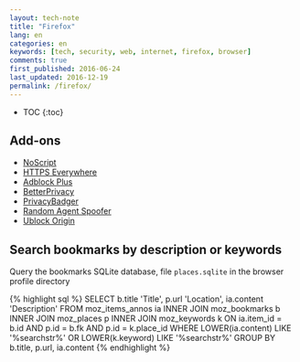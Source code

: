 ```yaml
---
layout: tech-note
title: "Firefox"
lang: en
categories: en
keywords: [tech, security, web, internet, firefox, browser]
comments: true
first_published: 2016-06-24
last_updated: 2016-12-19
permalink: /firefox/
---
```


* TOC
{:toc}

## Add-ons

- [NoScript](https://noscript.net/)
- [HTTPS Everywhere](https://www.eff.org/https-everywhere)
- [Adblock Plus](https://adblockplus.org/en/)
- [BetterPrivacy](https://addons.mozilla.org/en-US/firefox/addon/betterprivacy/)
- [PrivacyBadger](https://www.eff.org/privacybadger)
- [Random Agent Spoofer](https://github.com/dillbyrne/random-agent-spoofer)
- [Ublock Origin](https://github.com/gorhill/uBlock)

## Search bookmarks by description or keywords

Query the bookmarks SQLite database, file `places.sqlite` in the browser
profile directory

{% highlight sql %}
SELECT b.title 'Title', p.url 'Location', ia.content 'Description'
FROM moz_items_annos ia
  INNER JOIN moz_bookmarks b
  INNER JOIN moz_places p
  INNER JOIN moz_keywords k
ON ia.item_id = b.id AND p.id = b.fk AND p.id = k.place_id
WHERE LOWER(ia.content) LIKE '%searchstr%'
  OR LOWER(k.keyword) LIKE '%searchstr%'
GROUP BY b.title, p.url, ia.content
{% endhighlight %}
